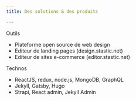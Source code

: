 ```yaml
---
title: Des solutions & des produits

---
```

Outils

* Plateforme open source de web design
* Editeur de landing pages (design.stastic.net)
* Editeur de sites e-commerce (editor.stastic.net)

Technos

* ReactJS, redux, node.js, MongoDB, GraphQL
* Jekyll, Gatsby, Hugo
* Strapi, React admin, Jekyll Admin
